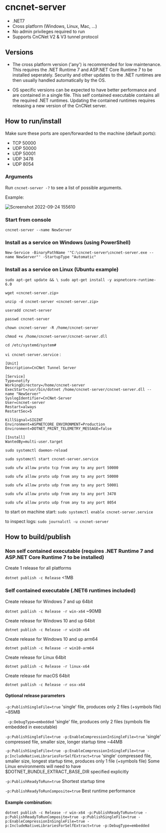 # cncnet-server

* .NET7
* Cross platform (Windows, Linux, Mac, ...)
* No admin privileges required to run
* Supports CnCNet V2 & V3 tunnel protocol

## Versions

* The cross platform version ('any') is recommended for low maintenance.
This requires the .NET Runtime 7 and ASP.NET Core Runtime 7 to be installed seperately. Security and other updates to the .NET runtimes are then usually handled automatically by the OS.

* OS specific versions can be expected to have better performance and are contained in a single file. This self contained executable contains all the required .NET runtimes.
Updating the contained runtimes requires releasing a new version of the CnCNet server.

## How to run/install

Make sure these ports are open/forwarded to the machine (default ports):

* TCP 50000
* UDP 50000
* UDP 50001
* UDP 3478
* UDP 8054

### Arguments

Run `cncnet-server -?` to see a list of possible arguments.

Example:

![Screenshot 2022-09-24 155610](https://user-images.githubusercontent.com/25006126/192101835-c2e392f7-2e37-4373-a415-918c10ee772f.png)

### Start from console

`cncnet-server --name NewServer`

### Install as a service on Windows (using PowerShell)

`New-Service -BinaryPathName '"C:\cncnet-server\cncnet-server.exe --name NewServer"' -StartupType "Automatic"`

### Install as a service on Linux (Ubuntu example)

`sudo apt-get update && \
  sudo apt-get install -y aspnetcore-runtime-6.0`

`wget <cncnet-server.zip>`

`unzip -d cncnet-server <cncnet-server.zip>`

`useradd cncnet-server`

`passwd cncnet-server`

`chown cncnet-server -R /home/cncnet-server`

`chmod +x /home/cncnet-server/cncnet-server.dll`

`cd /etc/systemd/system#`

`vi cncnet-server.service` :

```
[Unit]
Description=CnCNet Tunnel Server

[Service]
Type=notify
WorkingDirectory=/home/cncnet-server
ExecStart=/usr/bin/dotnet /home/cncnet-server/cncnet-server.dll -- name "NewServer"
SyslogIdentifier=CnCNet-Server
User=cncnet-server
Restart=always
RestartSec=5

KillSignal=SIGINT
Environment=ASPNETCORE_ENVIRONMENT=Production
Environment=DOTNET_PRINT_TELEMETRY_MESSAGE=false

[Install]
WantedBy=multi-user.target
```

`sudo systemctl daemon-reload`

`sudo systemctl start cncnet-server.service`

`sudo ufw allow proto tcp from any to any port 50000`

`sudo ufw allow proto udp from any to any port 50000`

`sudo ufw allow proto udp from any to any port 50001`

`sudo ufw allow proto udp from any to any port 3478`

`sudo ufw allow proto udp from any to any port 8054`

to start on machine start:
`sudo systemctl enable cncnet-server.service`

to inspect logs:
`sudo journalctl -u cncnet-server`

## How to build/publish

### Non self contained executable (requires .NET Runtime 7 and ASP.NET Core Runtime 7 to be installed)

Create 1 release for all platforms

`dotnet publish -c Release`
<1MB

### Self contained executable (.NET6 runtimes included)

Create release for Windows 7 and up 64bit

`dotnet publish -c Release -r win-x64`
~90MB

Create release for Windows 10 and up 64bit

`dotnet publish -c Release -r win10-x64`

Create release for Windows 10 and up arm64

`dotnet publish -c Release -r win10-arm64`

Create release for Linux 64bit

`dotnet publish -c Release -r linux-x64`

Create release for macOS 64bit

`dotnet publish -c Release -r osx-x64`

#### Optional release parameters

`-p:PublishSingleFile=true`
'single' file, produces only 2 files (+symbols file)
~85MB

` -p:DebugType=embedded`
'single' file, produces only 2 files (symbols file embedded in executable)

`-p:PublishSingleFile=true -p:EnableCompressionInSingleFile=true`
'single' compressed file, smaller size, longer startup time
~44MB

`-p:PublishSingleFile=true -p:EnableCompressionInSingleFile=true -p:IncludeNativeLibrariesForSelfExtract=true`
'single' compressed file, smaller size, longest startup time, produces only 1 file (+symbols file)
Some Linux environments will need to have $DOTNET_BUNDLE_EXTRACT_BASE_DIR specified explicitly

`-p:PublishReadyToRun=true`
Shortest startup time

`-p:PublishReadyToRunComposite=true`
Best runtime performance

#### Example combination:

`dotnet publish -c Release -r win-x64 -p:PublishReadyToRun=true -p:PublishReadyToRunComposite=true -p:PublishSingleFile=true -p:EnableCompressionInSingleFile=true -p:IncludeNativeLibrariesForSelfExtract=true -p:DebugType=embedded`
